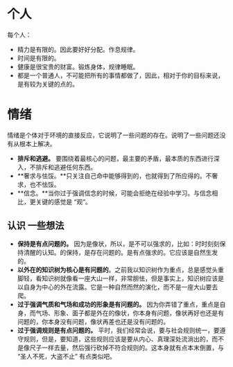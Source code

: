 # 个人

每个人：

- 精力是有限的。因此要好好分配。作息规律。
- 时间是有限的。
- 健康是很宝贵的财富。锻炼身体，规律睡眠。
- 都是一个普通人，不可能把所有的事情都做了，因此，相对于你的目标来说，是有较为关键的点的。




# 情绪

情绪是个体对于环境的直接反应，它说明了一些问题的存在。说明了一些问题还没有从根本上解决。



- **排斥和逃避。** 要围绕着最核心的问题，最主要的矛盾，最本质的东西进行深入，不排斥和逃避任何东西。
- **奢求与怯馁。**只关注自己命中能够得到的，也就得到了所应得的。不奢求，也不怯馁。
- **信念。**当你过于强调信念的时候，可能会拒绝在经验中学习。与信念相比，更关键的感觉是 “观”。



## 认识 一些想法

- **保持是有点问题的。** 因为是像状，所以，是不可以强求的，比如：时时刻刻保持清醒的认知。的保持，是存在问题的。是有点强求的。它应该是自然生发的。
- **以外在的知识树为核心是有问题的**。之前我以知识树作为重点，总是感觉头重脚轻，看知识树就像看一座大山一样，非常胆怯，但是事实上，知识树应该是以自身为中心的外在流露。它是一种自然而然的演化，而不是一座大山要去爬。
- **过于强调气质和气场和成功的形象是有问题的。** 因为你弄错了重点，重点是自身，而气场、形象、面子都是外在的像状，你本身有问题，像状再好也还是有问题的，你本身没有问题，像状再差也还是没有问题的。
- **过于强调规则是有点问题的。** 平时，我们经常会说，要与社会规则统一，要遵守规则，但是，要知道，这些规则应该是要从内心、真理深处流淌出的，而不是像尺子一样去量，然后强行砍掉不符合规则的。这本身就有点本末倒置，与 “圣人不死，大盗不止” 有点类似吧。
